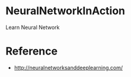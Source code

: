 # NeuralNetworkInAction
Learn Neural Network


# Reference
* http://neuralnetworksanddeeplearning.com/
